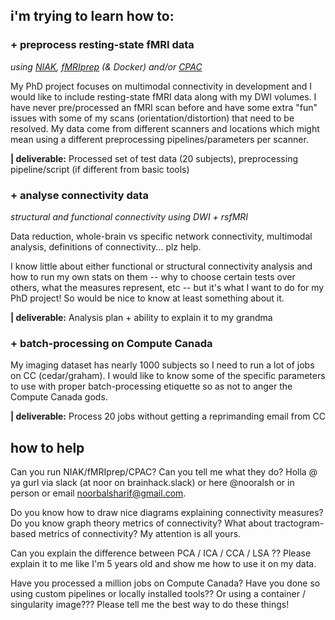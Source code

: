 i'm trying to learn how to:
-----

### + preprocess resting-state fMRI data
*using [NIAK](http://niak.simexp-lab.org/pipe_preprocessing.html), [fMRIprep](https://github.com/poldracklab/fmriprep) (& Docker) and/or [CPAC](https://fcp-indi.github.io/)*

My PhD project focuses on multimodal connectivity in development and I would like to include resting-state fMRI data along with my DWI volumes. I have never pre/processed an fMRI scan before and have some extra "fun" issues with some of my scans (orientation/distortion) that need to be resolved. My data come from different scanners and locations which might mean using a different preprocessing pipelines/parameters per scanner.

**| deliverable:** Processed set of test data (20 subjects), preprocessing pipeline/script (if different from basic tools)

### + analyse connectivity data
*structural and functional connectivity using DWI + rsfMRI*

Data reduction, whole-brain vs specific network connectivity, multimodal analysis, definitions of connectivity... plz help.

I know little about either functional or structural connectivity analysis and how to run my own stats on them -- why to choose certain tests over others, what the measures represent, etc -- but it's what I want to do for my PhD project! So would be nice to know at least something about it.

**| deliverable:** Analysis plan + ability to explain it to my grandma

### + batch-processing on Compute Canada
My imaging dataset has nearly 1000 subjects so I need to run a lot of jobs on CC (cedar/graham). I would like to know some of the specific parameters to use with proper batch-processing etiquette so as not to anger the Compute Canada gods.

**| deliverable:** Process 20 jobs without getting a reprimanding email from CC

how to help
-----
Can you run NIAK/fMRIprep/CPAC? Can you tell me what they do? Holla @ ya gurl via slack (at noor on brainhack.slack) or here @nooralsh or in person or email noorbalsharif@gmail.com.

Do you know how to draw nice diagrams explaining connectivity measures? Do you know graph theory metrics of connectivity? What about tractogram-based metrics of connectivity? My attention is all yours.

Can you explain the difference between PCA / ICA / CCA / LSA ?? Please explain it to me like I'm 5 years old and show me how to use it on my data.

Have you processed a million jobs on Compute Canada? Have you done so using custom pipelines or locally installed tools?? Or using a container / singularity image??? Please tell me the best way to do these things!
